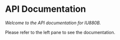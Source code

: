 # API Documentation

_Welcome to the API documentation for IU880B._

Please refer to the left pane to see the documentation.

